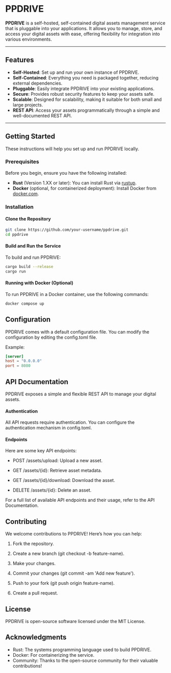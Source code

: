 # PPDRIVE

**PPDRIVE** is a self-hosted, self-contained digital assets management service that is pluggable into your applications. It allows you to manage, store, and access your digital assets with ease, offering flexibility for integration into various environments.

---

## Features

- **Self-Hosted**: Set up and run your own instance of PPDRIVE.
- **Self-Contained**: Everything you need is packaged together, reducing external dependencies.
- **Pluggable**: Easily integrate PPDRIVE into your existing applications.
- **Secure**: Provides robust security features to keep your assets safe.
- **Scalable**: Designed for scalability, making it suitable for both small and large projects.
- **REST API**: Access your assets programmatically through a simple and well-documented REST API.

---

## Getting Started

These instructions will help you set up and run PPDRIVE locally.

### Prerequisites

Before you begin, ensure you have the following installed:

- **Rust** (Version 1.XX or later): You can install Rust via [rustup](https://rustup.rs/).
- **Docker** (optional, for containerized deployment): Install Docker from [docker.com](https://www.docker.com/).

### Installation

#### Clone the Repository

```bash
git clone https://github.com/your-username/ppdrive.git
cd ppdrive
```

#### Build and Run the Service
To build and run PPDRIVE:
```bash
cargo build --release
cargo run
```

#### Running with Docker (Optional)
To run PPDRIVE in a Docker container, use the following commands:
```bash
docker compose up
```

## Configuration
PPDRIVE comes with a default configuration file. You can modify the configuration by editing the config.toml file.

Example:
```toml
[server]
host = "0.0.0.0"
port = 8080
```

## API Documentation
PPDRIVE exposes a simple and flexible REST API to manage your digital assets.

#### Authentication
All API requests require authentication. You can configure the authentication mechanism in config.toml.

#### Endpoints
Here are some key API endpoints:

- POST /assets/upload: Upload a new asset.

- GET /assets/{id}: Retrieve asset metadata.

- GET /assets/{id}/download: Download the asset.

- DELETE /assets/{id}: Delete an asset.

For a full list of available API endpoints and their usage, refer to the API Documentation.

## Contributing
We welcome contributions to PPDRIVE! Here’s how you can help:

1. Fork the repository.

2. Create a new branch (git checkout -b feature-name).

3. Make your changes.

4. Commit your changes (git commit -am 'Add new feature').

5. Push to your fork (git push origin feature-name).

6. Create a pull request.

## License
PPDRIVE is open-source software licensed under the MIT License.

## Acknowledgments
- Rust: The systems programming language used to build PPDRIVE.
- Docker: For containerizing the service.
- Community: Thanks to the open-source community for their valuable contributions!
